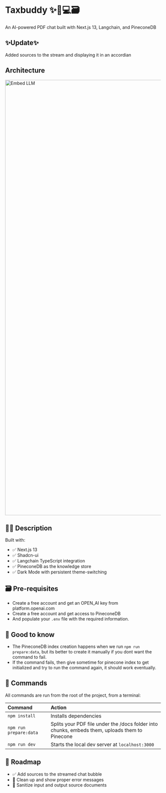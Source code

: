 # Taxbuddy ✨🤖💻🗃️

An AI-powered PDF chat built with Next.js 13, Langchain, and PineconeDB

## ✨Update✨
Added sources to the stream and displaying it in an accordian


## Architecture

<img width="1402" alt="Embed LLM" src="https://github.com/rajeshdavidbabu/pdf-chat-ai/assets/15684795/98f54183-b1e0-4dd4-8e8f-b6994e36f814">


## 👩‍🚀 Description

Built with:
- ✅ Next.js 13
- ✅ Shadcn-ui
- ✅ Langchain TypeScript integration
- ✅ PineconeDB as the knowledge store
- ✅ Dark Mode with persistent theme-switching

## 🗃️ Pre-requisites
- Create a free account and get an OPEN_AI key from platform.openai.com
- Create a free account and get access to PineconeDB
- And populate your `.env` file with the required information.

## 💬 Good to know
- The PineconeDB index creation happens when we run `npm run prepare:data`, but its better to create it manually if you dont want the command to fail.
- If the command fails, then give sometime for pinecone index to get initialized and try to run the command again, it should work eventually.

## 🧞 Commands

All commands are run from the root of the project, from a terminal:

| Command               | Action                                          |
| :-------------------- | :-----------------------------------------------|
| `npm install`         | Installs dependencies                           |
| `npm run prepare:data`| Splits your PDF file under the /docs folder into chunks, embeds them, uploads them to Pinecone|
| `npm run dev`         | Starts the local dev server at `localhost:3000` |

## 🚸 Roadmap
- ✅ Add sources to the streamed chat bubble
- 🚧 Clean up and show proper error messages
- 🚧 Sanitize input and output source documents
